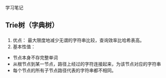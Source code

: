 学习笔记
## Trie树（字典树）
### 
1. 优点： 最大限度地减少无谓的字符串比较，查询效率比哈希表高。
2. 基本性值：
- 节点本身不存完整单词
- 从根节点到某一节点，路径上经过的字符连接起来，为该节点对应的字符串
- 每个节点的所有子节点路径代表的字符串都不相同。
